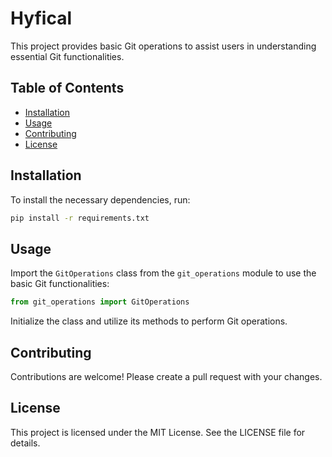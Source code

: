 # Hyfical

This project provides basic Git operations to assist users in understanding essential Git functionalities.

## Table of Contents
- [Installation](#installation)
- [Usage](#usage)
- [Contributing](#contributing)
- [License](#license)

## Installation
To install the necessary dependencies, run:

```bash
pip install -r requirements.txt
```

## Usage
Import the `GitOperations` class from the `git_operations` module to use the basic Git functionalities:

```python
from git_operations import GitOperations
```

Initialize the class and utilize its methods to perform Git operations.

## Contributing
Contributions are welcome! Please create a pull request with your changes.

## License
This project is licensed under the MIT License. See the LICENSE file for details.